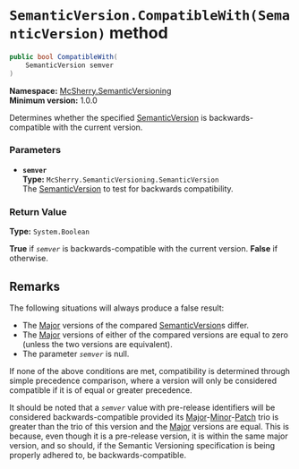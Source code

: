 # `SemanticVersion.CompatibleWith(SemanticVersion)` method

```c#
public bool CompatibleWith(
    SemanticVersion semver
)
```

**Namespace:** [McSherry.SemanticVersioning][1]  
**Minimum version:** 1.0.0

[1]: ../

Determines whether the specified [SemanticVersion][2] is
backwards-compatible with the current version.

[2]: ./


### Parameters

- **`semver`**  
  **Type:** `McSherry.SemanticVersioning.SemanticVersion`  
  The [SemanticVersion][2] to test for backwards compatibility.
  
  
### Return Value

**Type:** `System.Boolean`

**True** if _`semver`_ is backwards-compatible with the current
version. **False** if otherwise.


## Remarks

The following situations will always produce a false result:

- The [Major][3] versions of the compared [SemanticVersion][2]s
  differ.
- The [Major][3] versions of either of the compared versions
  are equal to zero (unless the two versions are equivalent).
- The parameter _`semver`_ is null.

[3]: ./Major.md

If none of the above conditions are met, compatibility is
determined through simple precedence comparison, where a
version will only be considered compatible if it is of equal
or greater precedence.

It should be noted that a _`semver`_ value with pre-release
identifiers will be considered backwards-compatible provided
its [Major][3]-[Minor][4]-[Patch][5] trio is greater than the
trio of this version and the [Major][3] versions are equal.
This is because, even though it is a pre-release version, it
is within the same major version, and so should, if the
Semantic Versioning specification is being properly adhered
to, be backwards-compatible.

[4]: ./Minor.md
[5]: ./Patch.md